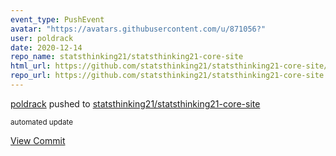 ```yaml
---
event_type: PushEvent
avatar: "https://avatars.githubusercontent.com/u/871056?"
user: poldrack
date: 2020-12-14
repo_name: statsthinking21/statsthinking21-core-site
html_url: https://github.com/statsthinking21/statsthinking21-core-site/commit/cebf3f427a6c963e9f9c4b3decf9289c528477a4
repo_url: https://github.com/statsthinking21/statsthinking21-core-site
---
```


<a href='https://github.com/poldrack' target='_blank'>poldrack</a> pushed to <a href='https://github.com/statsthinking21/statsthinking21-core-site' target='_blank'>statsthinking21/statsthinking21-core-site</a>

<small>automated update</small>

<a href='https://github.com/statsthinking21/statsthinking21-core-site/commit/cebf3f427a6c963e9f9c4b3decf9289c528477a4' target='_blank'>View Commit</a>